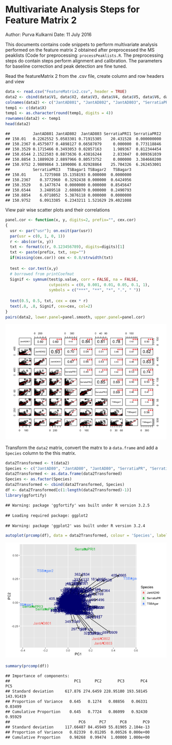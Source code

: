 Multivariate Analysis Steps for Feature Matrix 2
================

Author: Purva Kulkarni Date: 11 July 2016

This documents contains code snippets to perform multivariate analysis performed on the feature matrix 2 obtained after preprocessed the MS peaklists (Code for preprocessing: `processPeaklists.R`. The preprocessing steps do contain steps perform alignment and calibration. The parameters for baseline correction and peak detection are fine tuned.

Read the featureMatrix 2 from the .csv file, create column and row headers and view

``` r
data <- read.csv("FeatureMatrix2.csv", header = TRUE)
data2 <- cbind(data$V1, data$V2, data$V3, data$V4, data$V5, data$V6, data$V7, data$V8, data$V9)
colnames(data2) <- c("JantAD801", "JantAD802", "JantAD803", "SerratiaPRI1", "SerratiaPRI2", "SerratiaPRI3", "TSBagar1", "TSBagar2", "TSBagar3")
temp1 <- c(data$X)
temp1 <- as.character(round(temp1, digits = 4))
rownames(data2) <- temp1
head(data2)
```

    ##          JantAD801 JantAD802  JantAD803 SerratiaPRI1 SerratiaPRI2
    ## 150.01   0.2262552 5.0583301 0.71915305    20.431528  0.000000000
    ## 150.2367 0.4575077 0.4898127 0.66587079     0.000000  0.773118846
    ## 150.3529 0.1715466 0.3493053 0.02857163     1.989367  0.812344454
    ## 150.6544 2.1522503 0.8873636 0.43816244     2.833047  0.009361039
    ## 150.8854 3.1889920 2.8897966 0.80573752     0.000000  3.384660200
    ## 150.9752 2.9809864 3.1890006 8.02928864    25.704326  6.262453001
    ##          SerratiaPRI3   TSBagar1 TSBagar2   TSBagar3
    ## 150.01      1.7275988 15.1358193 0.000000  0.0000000
    ## 150.2367    0.3772960  0.3292438 0.000000  0.6424956
    ## 150.3529    0.1477674  0.0000000 0.000000  0.8545647
    ## 150.6544    3.2489518  2.6086870 0.000000  0.2490793
    ## 150.8854    6.0718052  5.3876118 0.000000  0.0000000
    ## 150.9752    6.0913385  6.2343211 1.521629 29.4021088

View pair wise scatter plots and their correlations

``` r
panel.cor <- function(x, y, digits=2, prefix="", cex.cor) 
{
  usr <- par("usr"); on.exit(par(usr)) 
  par(usr = c(0, 1, 0, 1)) 
  r <- abs(cor(x, y)) 
  txt <- format(c(r, 0.123456789), digits=digits)[1] 
  txt <- paste(prefix, txt, sep="") 
  if(missing(cex.cor)) cex <- 0.8/strwidth(txt) 
  
  test <- cor.test(x,y) 
  # borrowed from printCoefmat
  Signif <- symnum(test$p.value, corr = FALSE, na = FALSE, 
                   cutpoints = c(0, 0.001, 0.01, 0.05, 0.1, 1),
                   symbols = c("***", "**", "*", ".", " ")) 
  
  text(0.5, 0.5, txt, cex = cex * r) 
  text(.8, .8, Signif, cex=cex, col=2) 
}
pairs(data2, lower.panel=panel.smooth, upper.panel=panel.cor)
```

![](Multivariate_Analysis_FeatureMatrix_2_files/figure-markdown_github/unnamed-chunk-2-1.png)

Transform the `data2` matrix, convert the matrx to a `data.frame` and add a `Species` column to the this matrix.

``` r
data2Transformed <- t(data2)
Species <- c("JantAD80", "JantAD80", "JantAD80", "SerratiaPR", "SerratiaPR", "SerratiaPR", "TSBAgar", "TSBAgar", "TSBAgar")
data2Transformed <- as.data.frame(data2Transformed)
Species <- as.factor(Species)
data2Transformed <- cbind(data2Transformed, Species)
df <- data2Transformed[c(1:length(data2Transformed)-1)]
library(ggfortify)
```

    ## Warning: package 'ggfortify' was built under R version 3.2.5

    ## Loading required package: ggplot2

    ## Warning: package 'ggplot2' was built under R version 3.2.4

``` r
autoplot(prcomp(df), data = data2Transformed, colour = 'Species', label  =TRUE, label.size = 3, loadings = TRUE, loadings.colour = 'black', loadings.label = TRUE, loadings.label.size = 3, loadings.label.colour = 'Navyblue')
```

![](Multivariate_Analysis_FeatureMatrix_2_files/figure-markdown_github/unnamed-chunk-3-1.png)

``` r
summary(prcomp(df))
```

    ## Importance of components:
    ##                            PC1      PC2       PC3       PC4       PC5
    ## Standard deviation     617.876 274.6459 228.95180 193.58145 143.91419
    ## Proportion of Variance   0.645   0.1274   0.08856   0.06331   0.03499
    ## Cumulative Proportion    0.645   0.7724   0.86099   0.92430   0.95929
    ##                              PC6      PC7      PC8       PC9
    ## Standard deviation     117.66487 84.45949 55.81905 2.104e-13
    ## Proportion of Variance   0.02339  0.01205  0.00526 0.000e+00
    ## Cumulative Proportion    0.98268  0.99474  1.00000 1.000e+00

